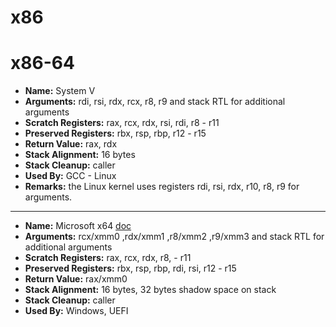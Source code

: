 # x86


# x86-64

* **Name:** System V
* **Arguments:** rdi, rsi, rdx, rcx, r8, r9 and stack RTL for additional arguments
* **Scratch Registers:** rax, rcx, rdx, rsi, rdi, r8 - r11
* **Preserved Registers:** rbx, rsp, rbp, r12 - r15
* **Return Value:** rax, rdx
* **Stack Alignment:** 16 bytes
* **Stack Cleanup:** caller
* **Used By:** GCC - Linux
* **Remarks:** the Linux kernel uses registers rdi, rsi, rdx, r10, r8, r9 for arguments.

---

* **Name:** Microsoft x64 [doc](https://docs.microsoft.com/en-us/cpp/build/calling-convention)
* **Arguments:** rcx/xmm0 ,rdx/xmm1 ,r8/xmm2 ,r9/xmm3 and stack RTL for additional arguments
* **Scratch Registers:** rax, rcx, rdx, r8, - r11
* **Preserved Registers:** rbx, rsp, rbp, rdi, rsi, r12 - r15
* **Return Value:** rax/xmm0
* **Stack Alignment:** 16 bytes, 32 bytes shadow space on stack
* **Stack Cleanup:** caller
* **Used By:** Windows, UEFI
